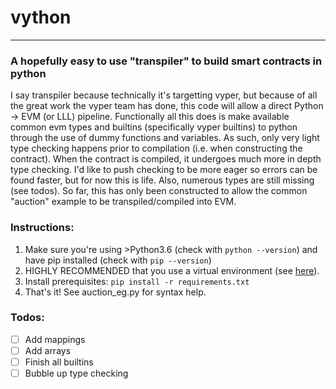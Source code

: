 # vython
---------
### A hopefully easy to use "transpiler" to build smart contracts in python
I say transpiler because technically it's targetting vyper, but because of all the great work the vyper team has done, this code will allow a direct Python -> EVM (or LLL) pipeline.
Functionally all this does is make available common evm types and builtins (specifically vyper builtins) to python through the use of dummy functions and variables. As such, only very light type checking happens prior to compilation (i.e. when constructing the contract). When the contract is compiled, it undergoes much more in depth type checking. I'd like to push checking to be more eager so errors can be found faster, but for now this is life. Also, numerous types are still missing (see todos). So far, this has only been constructed to allow the common "auction" example to be transpiled/compiled into EVM.

### Instructions:
1. Make sure you're using >Python3.6 (check with `python --version`) and have pip installed (check with `pip --version`)
2. HIGHLY RECOMMENDED that you use a virtual environment (see [here](https://virtualenv.pypa.io/en/stable/installation/)).
3. Install prerequisites: `pip install -r requirements.txt`
4. That's it! See auction_eg.py for syntax help. 
### Todos: 
* [ ] Add mappings
* [ ] Add arrays
* [ ] Finish all builtins
* [ ] Bubble up type checking